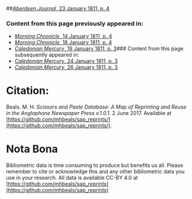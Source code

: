 ##[*Aberdeen Journal*, 23 January 1811, p. 4](https://mhbeals.github.io/sap_html/Aberdeen-Journal/Aberdeen-Journal-23-January-1811-p-4)

### Content from this page previously appeared in:
+ [*Morning Chronicle*, 14 January 1811, p. 4](https://mhbeals.github.io/sap_html/Morning-Chronicle/Morning-Chronicle-14-January-1811-p-4)
+ [*Morning Chronicle*, 18 January 1811, p. 4](https://mhbeals.github.io/sap_html/Morning-Chronicle/Morning-Chronicle-18-January-1811-p-4)
+ [*Caledonian Mercury*, 19 January 1811, p. 3](https://mhbeals.github.io/sap_html/Caledonian-Mercury/Caledonian-Mercury-19-January-1811-p-3)### Content from this page subsequently appeared in:
+ [*Caledonian Mercury*, 24 January 1811, p. 3](https://mhbeals.github.io/sap_html/Caledonian-Mercury/Caledonian-Mercury-24-January-1811-p-3)
+ [*Caledonian Mercury*, 26 January 1811, p. 3](https://mhbeals.github.io/sap_html/Caledonian-Mercury/Caledonian-Mercury-26-January-1811-p-3)
                    
# Citation: 

Beals. M. H. *Scissors and Paste Database: A Map of Reprinting and Reuse in the Anglophone Newspaper Press v.1.0.1.* 2 June 2017. Available at [https://github.com/mhbeals/sap_reprints/](https://github.com/mhbeals/sap_reprints/). 
                    
# Nota Bona

Bibliometric data is time consuming to produce but benefits us all. Please remember to cite or acknowledge this and any other bibliometric data you use in your research. All data is available CC-BY 4.0 at [https://github.com/mhbeals/sap_reprints](https://github.com/mhbeals/sap_reprints)